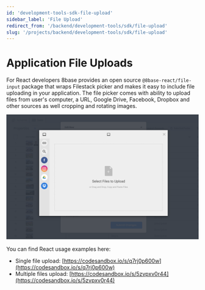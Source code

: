```yaml
---
id: 'development-tools-sdk-file-upload'
sidebar_label: 'File Upload'
redirect_from: '/backend/development-tools/sdk/file-upload'
slug: '/projects/backend/development-tools/sdk/file-upload'
---
```


# Application File Uploads

For React developers 8base provides an open source `@8base-react/file-input` package that wraps Filestack picker and makes it easy to include file uploading in your application. The file picker comes with ability to upload files from user's computer, a URL, Google Drive, Facebook, Dropbox and other sources as well cropping and rotating images.

![Filestack uploader for 8base SDK](./images/data-viewer-upload.png)

You can find React usage examples here:

- Single file upload: [https://codesandbox.io/s/q7rj0p600w](https://codesandbox.io/s/q7rj0p600w)
- Multiple files upload: [https://codesandbox.io/s/5zvpxv0r44](https://codesandbox.io/s/5zvpxv0r44)
